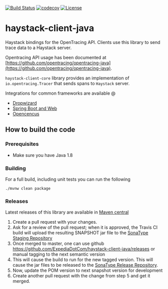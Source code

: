 [![Build Status](https://travis-ci.org/ExpediaDotCom/haystack-client-java.svg?branch=master)](https://travis-ci.org/ExpediaDotCom/haystack-client-java)
[![codecov](https://codecov.io/gh/ExpediaDotCom/haystack-client-java/branch/master/graph/badge.svg)](https://codecov.io/gh/ExpediaDotCom/haystack-client-java)
[![License](https://img.shields.io/badge/license-Apache%20License%202.0-blue.svg)](https://github.com/ExpediaDotCom/haystack/blob/master/LICENSE)

# haystack-client-java

Haystack bindings for the OpenTracing API. Clients use this library to send trace data to a Haystack server.

Opentracing API usage has been documented at [https://github.com/opentracing/opentracing-java](https://github.com/opentracing/opentracing-java). 

`haystack-client-core` library provides an implementation of `io.opentracing.Tracer` that sends spans to `Haystack` server. 

Integrations for common frameworks are available @ 

* [Dropwizard](integrations/dropwizard/README.md)
* [Spring Boot and Web](integrations/opentracing-spring-haystack-web-starter/README.md)
* [Opencencus](integrations/opencensus/README.md)


## How to build the code

### Prerequisites

* Make sure you have Java 1.8

### Building

For a full build, including unit tests you can run the following

```
./mvnw clean package
```

### Releases

Latest releases of this library are available in [Maven central](https://mvnrepository.com/search?q=Haystack&d=com.expedia)

1. Create a pull request with your changes.
2. Ask for a review of the pull request; when it is approved, the Travis CI build will upload the resulting SNAPSHOT jar file
to the [SonaType Staging Repository](https://oss.sonatype.org/#stagingRepositories)
3. Once merged to master, one can use github https://github.com/ExpediaDotCom/haystack-client-java/releases or manual tagging to the next semantic version
4. This will cause the build to run for the new tagged version. This will cause the jar files to be released to the 
[SonaType Release Repository](https://oss.sonatype.org/#nexus-search;quick~haystack-client-java).
5. Now, update the POM version to next snapshot version for development
6. Create another pull request with the change from step 5 and get it merged.
